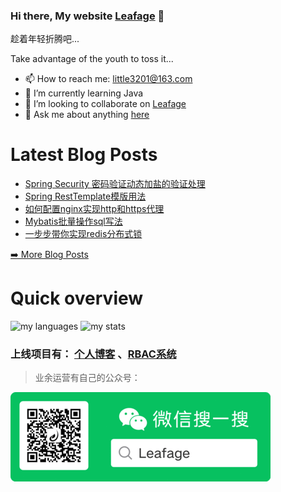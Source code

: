 
<!--
**little3201/little3201** is a ✨ _special_ ✨ repository because its `README.md` (this file) appears on your GitHub profile.

Here are some ideas to get you started:

- 🔭 I’m currently working on ichiane
- 🌱 I’m currently learning java、go、vue3
- 👯 I’m looking to collaborate on ...
- 🤔 I’m looking for help with ...
- 💬 Ask me about anything
- 📫 How to reach me: little3201@163.com
- 😄 Pronouns: he
- ⚡ Fun fact: ...
-->
### Hi there, My website [Leafage](https://www.leafage.top) 👋

趁着年轻折腾吧... 

Take advantage of the youth to toss it...

- 📫 How to reach me: little3201@163.com
- 🌱 I’m currently learning Java
- 👯 I’m looking to collaborate on [Leafage](https://github.com/little3201/leafage-pw)
- 💬 Ask me about anything [here](https://github.com/little3201/little3201/issues)

# Latest Blog Posts
- [Spring Security 密码验证动态加盐的验证处理](https://www.leafage.top/posts/21697I2R)
- [Spring RestTemplate模版用法](https://www.leafage.top/posts/2166UU6X)
- [如何配置nginx实现http和https代理](https://www.leafage.top/posts/20C25YW6T)
- [Mybatis批量操作sql写法](https://www.leafage.top/posts/20815YW6T)
- [一步步带你实现redis分布式锁](https://www.leafage.top/posts/20824ZB0N)
<p><a href="https://www.leafage.top" target="_blank">➡️ More Blog Posts</a></p>

# Quick overview
<span>
  <img src="https://github-readme-stats.vercel.app/api/top-langs/?username=little3201&layout=compact" alt="my languages" />
  <img src="https://github-readme-stats.vercel.app/api?username=little3201&show_icons=true&line_height=27" alt="my stats" />
</span>

### 上线项目有： [个人博客](https://www.leafage.top) 、[RBAC系统](https://console.leafage.top)

> 业余运营有自己的公众号：

<img alt="Leafage Logo" src="./leafage-wechat.png">
